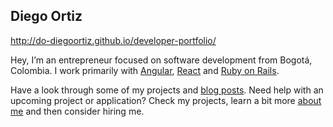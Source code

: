 ## Diego Ortiz

http://do-diegoortiz.github.io/developer-portfolio/

Hey, I’m an entrepreneur focused on software development from Bogotá, Colombia. I work primarily with [Angular](https://angular.io/), [React](https://reactjs.org/) and [Ruby on Rails](https://rubyonrails.org/).

Have a look through some of my projects and [blog posts](https://alejojo23.wordpress.com/). Need help with an upcoming project or application? Check my projects, learn a bit more [about me](https://alejojo23.wordpress.com/acerca-de/) and then consider hiring me.